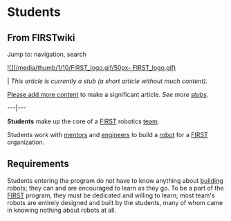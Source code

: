 # Students

## From FIRSTwiki

Jump to: navigation, search

[![](/media/thumb/1/10/FIRST_logo.gif/50px-
FIRST_logo.gif)](Image:FIRST_logo.gif)

| _This article is currently a stub (a short article without much content)._

[Please add more content](http://www.firstwiki.net/index.php?title=Students&action=edit "http://www.firstwiki.net/index.php?title=Students&action=edit") to make a significant article. _See more [stubs](Special:Shortpages "Special:Shortpages")._

---|---

**Students** make up the core of a [FIRST](first) robotics [team](Team "Team").

Students work with [mentors](Mentors "Mentors") and [engineers](Engineers "Engineers") to build a [robot](Robot "Robot") for a [FIRST](first) organization.

## Requirements

Students entering the program do not have to know anything about [building](Fabrication "Fabrication") robots; they can and are encouraged to learn as they go. To be a part of the [FIRST](first) program, they must be dedicated and willing to learn; most team's robots are entirely designed and built by the students, many of whom came in knowing nothing about robots at all.
